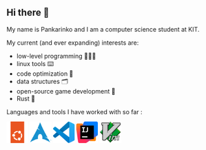 ## Hi there 🍒

<!--
**Pankarinko/Pankarinko** is a ✨ _special_ ✨ repository because its `README.md` (this file) appears on your GitHub profile.

Here are some ideas to get you started:

- 🔭 I’m currently working on ...
- 🌱 I’m currently learning ...
- 👯 I’m looking to collaborate on ...
- 🤔 I’m looking for help with ...
- 💬 Ask me about ...
- 📫 How to reach me: ...
- 😄 Pronouns: ...
- ⚡ Fun fact: ...
-->

My name is Pankarinko and I am a computer science student at KIT. 

My current (and ever expanding) interests are:
- low-level programming 👩🏽‍💻
- linux tools ⌨️
- code optimization 🚄
- data structures 🗂️
- open-source game development 👾
- Rust 🚀

Languages and tools I have worked with so far :

<picture>
 <img src=" https://github.com/devicons/devicon/blob/master/icons/ubuntu/ubuntu-original.svg" alt="Ubuntu" width="50" height="50">
</picture>
<picture>
 <img src="https://github.com/devicons/devicon/blob/master/icons/archlinux/archlinux-original.svg" alt="Arch Linux" width="50" height="50">
</picture>
<picture>
 <img src=" https://github.com/devicons/devicon/blob/master/icons/vscode/vscode-original.svg" alt="VSCode" width="50" height="50">
</picture>
<picture>
 <img src=" https://github.com/devicons/devicon/blob/master/icons/intellij/intellij-original.svg" alt="IntelliJ" width="50" height="50">
</picture>
<picture>
 <img src=" https://github.com/devicons/devicon/blob/master/icons/vim/vim-original.svg" alt="Vim" width="50" height="50">
</picture>

  
